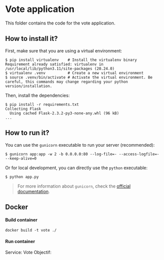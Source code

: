 # Vote application

This folder contains the code for the vote application.

## How to install it?

First, make sure that you are using a virtual environment:

```console
$ pip install virtualenv    # Install the virtualenv binary
Requirement already satisfied: virtualenv in /usr/local/lib/python3.11/site-packages (20.24.0)
$ virtualenv .venv          # Create a new virtual environment
$ source .venv/bin/activate # Activate the virtual environment. Be careful, this commands may change regarding your python version/installation.
```

Then, install the dependencies:

```console
$ pip install -r requirements.txt
Collecting Flask
  Using cached Flask-2.3.2-py3-none-any.whl (96 kB)
...
```

## How to run it?

You can use the `gunicorn` executable to run your server (recommended):

```console
$ gunicorn app:app -w 2 -b 0.0.0.0:80 --log-file=- --access-logfile=- --keep-alive=0
```

Or for local development, you can directly use the `python` executable:

```console
$ python app.py
```

> For more information about `gunicorn`, check the [official documentation](https://gunicorn.org/).

## Docker

#### Build container

`docker build -t vote ./`

#### Run container

Service: Vote
Objectif:
